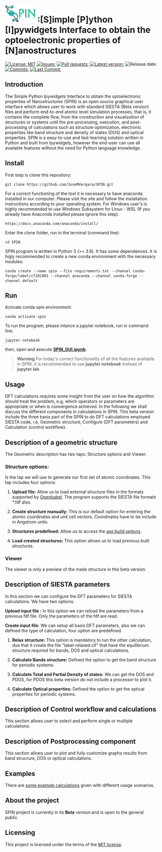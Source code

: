




#  <img src="./src/images/spin_logo.png" width="100"> :[S]imple [P]ython [I]pywidgets Interface to obtain the optoelectronic properties of [N]anostructures

[![License: MIT](https://img.shields.io/badge/License-MIT-green.svg)](https://opensource.org/licenses/MIT)
[![Issues:](https://img.shields.io/github/issues/JoseMVergara/SPIN)](https://github.com/JoseMVergara/SPIN/issues)
[![Pull requests:](https://img.shields.io/github/issues-pr/JoseMVergara/SPIN)](https://github.com/JoseMVergara/SPIN/pulls)
[![Latest version:](https://img.shields.io/github/v/release/JoseMVergara/SPIN)](https://github.com/JoseMVergara/SPIN/releases/)
![Release date:](https://img.shields.io/github/release-date/JoseMVergara/SPIN)
[![Commits:](https://img.shields.io/github/commit-activity/m/JoseMVergara/SPIN)](https://github.com/JoseMVergara/SPIN/commits/main)
[![Last Commit:](https://img.shields.io/github/last-commit/JoseMVergara/SPIN)](https://github.com/JoseMVergara/SPIN/commits/main)

## Introduction

The Simple Python Ipywidgets Interface to obtain the optoelectronic properties of Nanostructures (SPIN) is an open source graphical user interface which allows user to work with standard SIESTA (Beta version) files and perform end-to-end atomic level simulation processes, that is, it contains the complete flow, from the construction and visualization of structures or systems until the pre-processing, execution, and post-processing of calculations such as structure optimization, electronic properties like band structure and density of states (DOS) and optical properties. SPIN is a easy-to-use and fast-learning solution written in Python and built from Ipywidgets, however the end-user can use all available features without the need for Python language knowledge.

## Install

First step is clone this repository:

    git clone https://github.com/JoseMVergara/SPIN.git

For a correct functioning of the tool it is necessary to have anaconda installed in our computer. Please visit the site and follow the installation instructions according to your operating system. For Windows user's is highly recommended to use Windows Subsystem for Linux - WSL (If you already have Anaconda installed please ignore this step).

    https://docs.anaconda.com/anaconda/install/


Enter the clone folder, run in the terminal (command line):

    cd SPIN


SPIN program is written in Python 3 (>= 3.6). It has  some dependences. It is higly recommended to create a new conda environment with the necessary modules:

    conda create --name spin --file requirements.txt --channel conda-forge/label/cf201901 --channel anaconda --channel conda-forge --channel default 



## Run

Activate conda spin environment:

    conda activate spin

To run the program, please intance a jupyter notebook, run in command line:

    jupyter notebook

then, open and execute [__SPIN_GUI.ipynb__](https://github.com/JoseMVergara/SPIN/blob/main/SPIN-GUI.ipynb).

> **Warning**
> For today's correct functionality of all the features available in SPIN, it is recommended to use __jupyter notebook__ instead of __jupyter lab__.

## Usage

 DFT calculations requires some insight from the user on how the algorithm should treat the problem, e.g, which operators or parameters are appropriate or when is convergence achieved. In the following we shall discuss the different components in calculations in SPIN. This beta version include  the  three  basis  part  of  the SPIN to  do  DFT  calculations employed SIESTA  code, i.e,  Geometric structure, Configure (DFT  parameters) and Calculation (control workflow).

## Description of a geometric structure

The Geometric description has two taps: Structure options and Viewer.

### Structure options:
 Is the tap we will use to generate our first set of atomic coordinates. This tap includes four options:

1. __Upload file:__ Allow us to load external structure files in the formats supported by [Openbabel](https://open-babel.readthedocs.io/en/latest/FileFormats/Overview.html). The program supports the SIESTA file formats *.fdf also.

2. __Create structure manually:__ This is our default option for entering the atomic coordinates and unit cell vectors. Coordinates have to be include in Angstrom units.

3. __Structures predefined:__ Allow us to access the [ase build options](https://wiki.fysik.dtu.dk/ase/ase/build/build.html).

4. __Load created structures:__ This option allows us to load previous built structures.


### Viewer

The viewer is only a preview of the made structure in this beta version.

## Description of  SIESTA  parameters

In this  section  we  can  configure  the DFT parameters  for  SIESTA  calculations. We have  two  options:


__Upload input file :__ In this  option  we  can  reload the  parameters  from  a previous fdf file.  Only  the parameters of the fdf  are  read.

__Create  input file:__ We  can  setup  all  basis  DFT  parameters,  also we  can  defined the  type  of  calculation,  four option  are  predefined.

1. __Relax structure:__ This  option is  mandatory  to  run the  other  calculation,  due that it  create  the  file "label-relaxed.cif" that have  the  equilibrium  structure required  for  bands, DOS and  optical  calculations.

2. __Calculate Bands structure:__ Defined  the option  to  get  the band structure for  periodic  systems.

3. __Calculate  Total  and  Partial Density  of  states:__ We  can  get  the  DOS  and  PDOS,  for  PDOS  this  beta version  do not include  a  processor  to  plot it.

4. __Calculate  Optical properties:__ Defined  the option  to  get  the optical properties for  periodic  systems.


## Description of Control workflow and calculations

This section allows user to select and perform single or multiple calculations.


## Description of Postprocessing component

This section allows user to plot and fully customize graphs results from band strucrure, DOS or optical calculations.

## Examples
There are [some example calculations](https://github.com/JoseMVergara/SPIN/tree/main/examples) given with different usage scenarios. 

## About the project

SPIN project is currently in its __Beta__ version and is open to the general public.

## Licensing
This project is licensed under the terms of the [MIT license](https://opensource.org/licenses/MIT).
